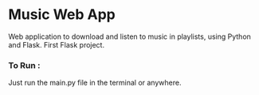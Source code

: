 # Music Web App
Web application to download and listen to music in playlists, using Python and Flask.
First Flask project.

### To Run :
Just run the main.py file in the terminal or anywhere.
